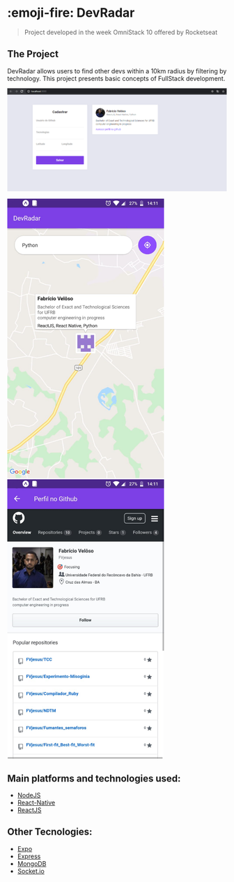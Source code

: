 # :emoji-fire: DevRadar

> Project developed in the week OmniStack 10 offered by Rocketseat

## The Project
DevRadar allows users to find other devs within a 10km radius by filtering by technology. This project presents basic concepts of FullStack development.

![](/img/1.png)

<img src ="/img/3.png" 
height ="640" width="360" >
<img src ="/img/4.png" 
height ="640" width="360" >

## Main platforms and technologies used:

* [NodeJS](https://nodejs.org/en/)
* [React-Native](http://www.reactnative.com/)
* [ReactJS](https://reactjs.org/)

## Other Tecnologies:

* [Expo](https://expo.io/)
* [Express](https://expressjs.com/)
* [MongoDB](https://www.mongodb.com/)
* [Socket.io](https://socket.io/)

